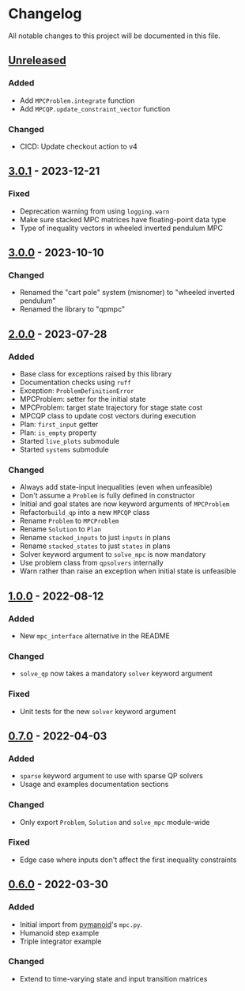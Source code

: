 # Changelog

All notable changes to this project will be documented in this file.

## [Unreleased]

### Added

- Add `MPCProblem.integrate` function
- Add `MPCQP.update_constraint_vector` function

### Changed

- CICD: Update checkout action to v4

## [3.0.1] - 2023-12-21

### Fixed

- Deprecation warning from using `logging.warn`
- Make sure stacked MPC matrices have floating-point data type
- Type of inequality vectors in wheeled inverted pendulum MPC

## [3.0.0] - 2023-10-10

### Changed

- Renamed the "cart pole" system (misnomer) to "wheeled inverted pendulum"
- Renamed the library to "qpmpc"

## [2.0.0] - 2023-07-28

### Added

- Base class for exceptions raised by this library
- Documentation checks using ``ruff``
- Exception: ``ProblemDefinitionError``
- MPCProblem: setter for the initial state
- MPCProblem: target state trajectory for stage state cost
- MPCQP class to update cost vectors during execution
- Plan: ``first_input`` getter
- Plan: ``is_empty`` property
- Started ``live_plots`` submodule
- Started ``systems`` submodule

### Changed

- Always add state-input inequalities (even when unfeasible)
- Don't assume a ``Problem`` is fully defined in constructor
- Initial and goal states are now keyword arguments of ``MPCProblem``
- Refactor``build_qp`` into a new ``MPCQP`` class
- Rename ``Problem`` to ``MPCProblem``
- Rename ``Solution`` to ``Plan``
- Rename ``stacked_inputs`` to just ``inputs`` in plans
- Rename ``stacked_states`` to just ``states`` in plans
- Solver keyword argument to ``solve_mpc`` is now mandatory
- Use problem class from ``qpsolvers`` internally
- Warn rather than raise an exception when initial state is unfeasible

## [1.0.0] - 2022-08-12

### Added

- New ``mpc_interface`` alternative in the README

### Changed

- ``solve_qp`` now takes a mandatory ``solver`` keyword argument

### Fixed

- Unit tests for the new ``solver`` keyword argument

## [0.7.0] - 2022-04-03

### Added

- ``sparse`` keyword argument to use with sparse QP solvers
- Usage and examples documentation sections

### Changed

- Only export ``Problem``, ``Solution`` and ``solve_mpc`` module-wide

### Fixed

- Edge case where inputs don't affect the first inequality constraints

## [0.6.0] - 2022-03-30

### Added

- Initial import from [pymanoid](https://github.com/stephane-caron/pymanoid/blob/5158d8902df6265604cec5d790e96f0035575c7a/pymanoid/mpc.py)'s ``mpc.py``.
- Humanoid step example
- Triple integrator example

### Changed

- Extend to time-varying state and input transition matrices

[unreleased]: https://github.com/stephane-caron/qpmpc/compare/v3.0.1...HEAD
[3.0.1]: https://github.com/stephane-caron/qpmpc/compare/v3.0.0...v3.0.1
[3.0.0]: https://github.com/stephane-caron/qpmpc/compare/v2.0.0...v3.0.0
[2.0.0]: https://github.com/stephane-caron/qpmpc/compare/v1.0.0...v2.0.0
[1.0.0]: https://github.com/stephane-caron/qpmpc/compare/v0.7.0...v1.0.0
[0.7.0]: https://github.com/stephane-caron/qpmpc/compare/v0.6.0...v0.7.0
[0.6.0]: https://github.com/stephane-caron/qpmpc/releases/tag/v0.6.0
